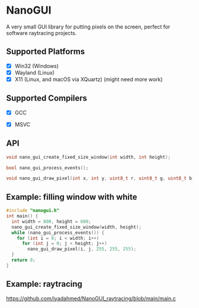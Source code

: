 # NanoGUI
A very small GUI library for putting pixels on the screen, perfect for software raytracing projects.

## Supported Platforms
- [x] Win32 (Windows)
- [x] Wayland (Linux)
- [x] X11 (Linux, and macOS via XQuartz) (might need more work)

## Supported Compilers
- [x] GCC
- [x] MSVC


## API
```c
void nano_gui_create_fixed_size_window(int width, int height);

bool nano_gui_process_events();

void nano_gui_draw_pixel(int x, int y, uint8_t r, uint8_t g, uint8_t b);
```

## Example: filling window with white

```c
#include "nanogui.h"
int main() {
  int width = 800, height = 600;
  nano_gui_create_fixed_size_window(width, height);
  while (nano_gui_process_events()) {
    for (int i = 0; i < width; i++)
      for (int j = 0; j < height; j++)
        nano_gui_draw_pixel(i, j, 255, 255, 255);
  }
  return 0;
}
```

## Example: raytracing
https://github.com/iyadahmed/NanoGUI_raytracing/blob/main/main.c
